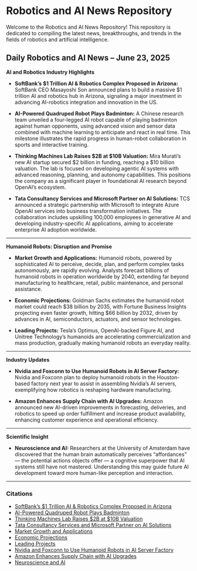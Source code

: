 # Robotics and AI News Repository

Welcome to the Robotics and AI News Repository! This repository is dedicated to compiling the latest news, breakthroughs, and trends in the fields of robotics and artificial intelligence.

## Daily Robotics and AI News – June 23, 2025

**AI and Robotics Industry Highlights**

- **SoftBank’s $1 Trillion AI & Robotics Complex Proposed in Arizona:** SoftBank CEO Masayoshi Son announced plans to build a massive $1 trillion AI and robotics hub in Arizona, signaling a major investment in advancing AI-robotics integration and innovation in the US.

- **AI-Powered Quadruped Robot Plays Badminton:** A Chinese research team unveiled a four-legged AI robot capable of playing badminton against human opponents, using advanced vision and sensor data combined with machine learning to anticipate and react in real time. This milestone illustrates the rapid progress in human-robot collaboration in sports and interactive training.

- **Thinking Machines Lab Raises $2B at $10B Valuation:** Mira Murati’s new AI startup secured $2 billion in funding, reaching a $10 billion valuation. The lab is focused on developing agentic AI systems with advanced reasoning, planning, and autonomy capabilities. This positions the company as a significant player in foundational AI research beyond OpenAI’s ecosystem.

- **Tata Consultancy Services and Microsoft Partner on AI Solutions:** TCS announced a strategic partnership with Microsoft to integrate Azure OpenAI services into business transformation initiatives. The collaboration includes upskilling 100,000 employees in generative AI and developing industry-specific AI applications, aiming to accelerate enterprise AI adoption worldwide.

---

**Humanoid Robots: Disruption and Promise**

- **Market Growth and Applications:** Humanoid robots, powered by sophisticated AI to perceive, decide, plan, and perform complex tasks autonomously, are rapidly evolving. Analysts forecast billions of humanoid robots in operation worldwide by 2040, extending far beyond manufacturing to healthcare, retail, public maintenance, and personal assistance.

- **Economic Projections:** Goldman Sachs estimates the humanoid robot market could reach $38 billion by 2035, with Fortune Business Insights projecting even faster growth, hitting $66 billion by 2032, driven by advances in AI, semiconductors, actuators, and sensor technologies.

- **Leading Projects:** Tesla’s Optimus, OpenAI-backed Figure AI, and Unitree Technology’s humanoids are accelerating commercialization and mass production, gradually making humanoid robots an everyday reality.

---

**Industry Updates**

- **Nvidia and Foxconn to Use Humanoid Robots in AI Server Factory:** Nvidia and Foxconn plan to deploy humanoid robots in the Houston-based factory next year to assist in assembling Nvidia’s AI servers, exemplifying how robotics is reshaping hardware manufacturing.

- **Amazon Enhances Supply Chain with AI Upgrades:** Amazon announced new AI-driven improvements in forecasting, deliveries, and robotics to speed up order fulfillment and increase product availability, enhancing customer experience and operational efficiency.

---

**Scientific Insight**

- **Neuroscience and AI:** Researchers at the University of Amsterdam have discovered that the human brain automatically perceives “affordances” — the potential actions objects offer — a cognitive superpower that AI systems still have not mastered. Understanding this may guide future AI development toward more human-like perception and interaction.

---

### Citations
- [SoftBank’s $1 Trillion AI & Robotics Complex Proposed in Arizona](https://www.crescendo.ai/news/latest-ai-news-and-updates)
- [AI-Powered Quadruped Robot Plays Badminton](https://www.crescendo.ai/news/latest-ai-news-and-updates)
- [Thinking Machines Lab Raises $2B at $10B Valuation](https://www.crescendo.ai/news/latest-ai-news-and-updates)
- [Tata Consultancy Services and Microsoft Partner on AI Solutions](https://www.crescendo.ai/news/latest-ai-news-and-updates)
- [Market Growth and Applications](https://www.weforum.org/stories/2025/06/humanoid-robots-offer-disruption-and-promise/)
- [Economic Projections](https://www.weforum.org/stories/2025/06/humanoid-robots-offer-disruption-and-promise/)
- [Leading Projects](https://www.weforum.org/stories/2025/06/humanoid-robots-offer-disruption-and-promise/)
- [Nvidia and Foxconn to Use Humanoid Robots in AI Server Factory](https://www.pymnts.com/artificial-intelligence-2/2025/nvidia-and-foxconn-aim-to-use-humanoid-robots-in-ai-server-factory/)
- [Amazon Enhances Supply Chain with AI Upgrades](https://www.retaildive.com/news/amazon-ai-supply-chain-usage-upgrades/751229/)
- [Neuroscience and AI](https://www.sciencedaily.com/releases/2025/06/250622225921.htm)